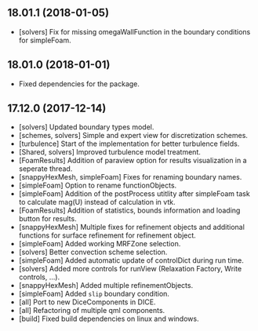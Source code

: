 ## 18.01.1 (2018-01-05)

- [solvers] Fix for missing omegaWallFunction in the boundary conditions for simpleFoam.

## 18.01.0 (2018-01-01)

- Fixed dependencies for the package.

## 17.12.0 (2017-12-14)

- [solvers] Updated boundary types model.
- [schemes, solvers] Simple and expert view for discretization schemes.
- [turbulence] Start of the implementation for better turbulence fields.
- [Shared, solvers] Improved turbulence model treatment.
- [FoamResults] Addition of paraview option for results visualization in a seperate thread.
- [snappyHexMesh, simpleFoam] Fixes for renaming boundary names.
- [simpleFoam] Option to rename functionObjects.
- [simpleFoam] Addition of the postProcess utitlity after simpleFoam task to calculate mag(U) instead of calculation in vtk.
- [FoamResults] Addition of statistics, bounds information and loading button for results.
- [snappyHexMesh] Multiple fixes for refinement objects and additional functions for surface refinement for refinement object.
- [simpleFoam] Added working MRFZone selection.
- [solvers] Better convection scheme selection.
- [simpleFoam] Added automatic update of controlDict during run time.
- [solvers] Added more controls for runView (Relaxation Factory, Write controls, ...).
- [snappyHexMesh] Added multiple refinementObjects.
- [simpleFoam] Added `slip` boundary condition.
- [all] Port to new DiceComponents in DICE.
- [all] Refactoring of multiple qml components.
- [build] Fixed build dependencies on linux and windows.

